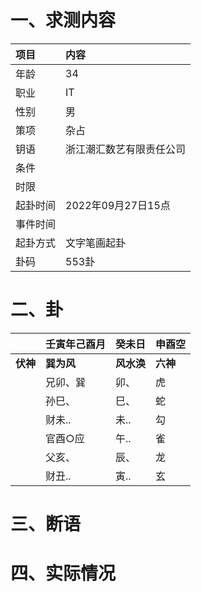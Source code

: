 # 一、求测内容
|项目|内容|
|:-|:-|
|年龄|34|
|职业|IT|
|性别|男|
|策项|杂占|
|钥语|浙江潮汇数艺有限责任公司|
|条件||
|时限||
|起卦时间|2022年09月27日15点|
|事件时间||
|起卦方式|文字笔画起卦|
|卦码|553卦|

# 二、卦
||壬寅年己酉月|癸未日|申酉空|
|:-|:-|:-|:-|
|**伏神**|**巽为风**|**风水涣**|**六神**|
||兄卯、巽|卯、|虎|
||孙巳、|巳、|蛇|
||财未..|未..|勾|
||官酉○应|午..|雀|
||父亥、|辰、|龙|
||财丑..|寅..|玄|


# 三、断语

# 四、实际情况